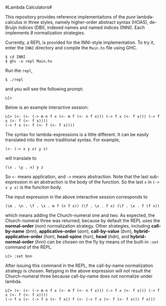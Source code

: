 #Lambda Calculators#

This repository provides reference implementaitons of the *pure*
lambda-calculus in three styles, namely higher-order abstract syntax (HOAS),
de-Bruijn indices (DBI), indexed names and named indices (INNI).  Each
implements *8* normalization strategies.

Currently, a REPL is provided for the INNI-style implementation.  To try it,
enter the `INNI` directory and compile the `Main.hs` file using GHC.

```
$ cd INNI
$ ghc -o repl Main.hs
```

Run the `repl`,

```
$ ./repl
```

and you will see the following prompt:

```
LC>
```

Below is an example interactive session:

```
LC> (<- (<- (-> m n f x (<- m f (<- n f x))) (-> f x (<- f x))) (-> f x (<- f (<- f x))))
(-> f x (<- f (<- f (<- f x))))
```

The syntax for lambda-expressions is a little different.  It can be easily
translated into the more traditional syntax.  For example,

```
(<- (-> x y x) y z)
```

will translate to

```
(\x . \y . x) y z
```

So `<-` means application, and `->` means abstraction.  Note that the last
sub-expression in an abstraction is the body of the function.  So the last `x`
in `(-> x y x)` is the funciton body.

The input expression in the above interactive session corresponds to

```
(\m . \n . \f . \x . m f (n f x)) (\f . \x . f x) (\f . \x . f (f x))
```

which means adding the Church-numeral one and two.  As expected, the
Church-numeral three was returned, because by default the REPL uses the
**normal-order** (*non*) normalization strategy.  Other strategies, including
**call-by-name** (*bnn*), **applicative-order** (*aon*), **call-by-value**
(*bvn*), **hybrid-applicative-order** (*han*), **head-spine** (*hsn*),
**head** (*hdn*), and **hybrid-normal-order** (*hnn*) can be chosen on the fly
by means of the built-in `:set` command of the REPL.

```
LC> :set bnn
```

After issuing this command in the REPL, the call-by-name normalization
strategy is chosen.  Retyping in the above expression will not result the
Church-numeral three because call-by-name does not normalize under lambda.

```
LC> (<- (<- (-> m n f x (<- m f (<- n f x))) (-> f x (<- f x))) (-> f x (<- f (<- f x))))                                                                                     
(-> f x (<- (-> f x (<- f x)) f (<- (-> f x (<- f (<- f x))) f x)))
```

